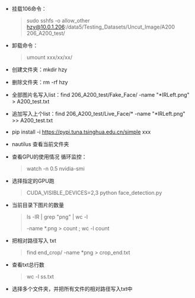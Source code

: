 - 挂载106命令：

  > sudo sshfs -o allow_other hzy@10.0.1.206:/data5/Testing_Datasets/Uncut_Image/A200 206_A200_test/

- 卸载命令：

  > umount xxx/xx/xx/

- 创建文件夹：mkdir hzy

- 删除文件夹：rm -rf hzy

- 全部图片名写入list：find 206_A200_test/Fake_Face/ -name "*IRLeft.png" > A200_test.txt

- 追加写入上个list：find 206_A200_test/Live_Face/* -name "*IRLeft.png" >> A200_test.txt


- pip install -i https://pypi.tuna.tsinghua.edu.cn/simple xxx


- nautilus 查看当前文件夹

- 查看GPU的使用情况   循环监控：

  > watch -n 0.5 nvidia-smi

- 选择指定的GPU跑

  > CUDA_VISIBLE_DEVICES=2,3 python face_detection.py

- 当前目录下图片的数量 

  > ls -lR | grep "png" | wc -l
  >
  > -name *.png > count ; wc -l count

- 把相对路径写入 txt

  > find end_crop/ -name *png > crop_end.txt


- 查看txt总行数

  >wc -l ss.txt

- 选择多个文件夹，并把所有文件的相对路径写入txt中

  > 

